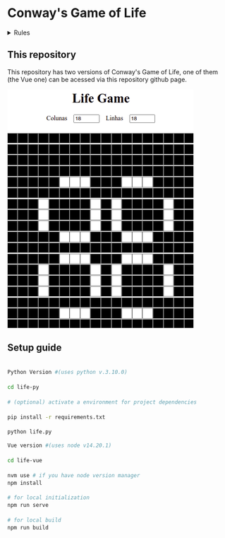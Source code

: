 # Conway's Game of Life

<details>
  <summary> Rules </summary>

### For a space that is populated

- Each cell with one or no neighbors die;
- Each cell with four or more neighbors dies;
- Each cell with two or three neighbors survives.

### For a space that is empty or unpopulated

- Each cell with three neighbors becomes populated.

</details>

## This repository

This repository has two versions of Conway's Game of Life, one of them (the Vue one) can be acessed via this repository github page.

![Alt text](assets/life.gif?version%3D1671843195113)

## Setup guide

```bash

Python Version #(uses python v.3.10.0)

cd life-py

# (optional) activate a environment for project dependencies

pip install -r requirements.txt

python life.py
```

```bash
Vue version #(uses node v14.20.1)

cd life-vue

nvm use # if you have node version manager
npm install

# for local initialization
npm run serve

# for local build
npm run build
```
